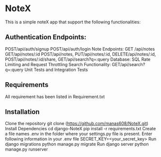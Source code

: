 # NoteX
This is a simple noteX app that support the following  functionalities:

**Authentication Endpoints:**
------------------------------------------------------------------------------------------------------------------------------------------------------------------------


POST/api/auth/signup
POST/api/auth/login
Note Endpoints: GET /api/notes
GET/api/notes/:id
POST/api/notes, 
PUT/api/notes/:id,
DELETE/api/notes/:id, POST/api/notes/:id/share, GET/api/search?q=:query
Database: SQL
Rate Limiting and Request Throttling
Search Functionality: GET/api/search?q=:query
Unit Tests and Integration Tests

**Requirements**
--------------------------------------------------------------------------------------------------------------------------------------------------------------------------
All requirement has been listed in Requirement.txt


**Installation**
---------------------------------------------------------------------------------------------------------------------------------------------------------------------------
Clone the repository
git clone (https://github.com/manas608/NoteX.git)
Install Dependencies
cd django-NoteX
pip install -r requirements.txt
Create a file names .env in the folder where your settings.py file is present. Enter following information in your .env file
SECRET_KEY=<your_secret_key>
Run django migrations
python manage.py migrate
Run django server
python manage.py runserver

